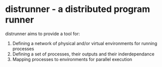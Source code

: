 # distrunner - a distributed program runner

distrunner aims to provide a tool for:
1) Defining a network of physical and/or virtual environments for running processes
2) Defining a set of processes, their outputs and their inderdependance
3) Mapping processes to environments for parallel execution
